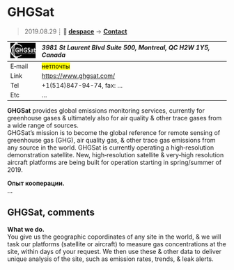 # GHGSat
> 2019.08.29 ┊ **🚀 [despace](index.md)** → **[Contact](contact.md)**

|[![](f/contact/g/ghgsat_logo1_thumb.jpg)](f/contact/g/ghgsat_logo1.png)|*3981 St Laurent Blvd Suite 500, Montreal, QC H2W 1Y5, Canada*|
|:--|:--|
|E‑mail| <mark>нетпочты</mark> |
|Link| <https://www.ghgsat.com/> |
|Tel| +1(514)847-94-74, fax: … |
|Etc| … |

**GHGSat** provides global emissions monitoring services, currently for greenhouse gases & ultimately also for air quality & other trace gases from a wide range of sources.  
GHGSat’s mission is to become the global reference for remote sensing of greenhouse gas (GHG), air quality gas, & other trace gas emissions from any source in the world. GHGSat is currently operating a high‑resolution demonstration satellite. New, high‑resolution satellite & very‑high resolution aircraft platforms are being built for operation starting in spring/summer of 2019.

**Опыт кооперации.**  
…


<p style="page-break-after:always"> </p>

## GHGSat, comments

**What we do.**  
You give us the geographic copordinates of any site in the world, & we will task our platforms (satellite or aircraft) to measure gas concentrations at the site, within days of your request. We then use these & other data to deliver unique analysis of the site, such as emission rates, trends, & leak alerts.
